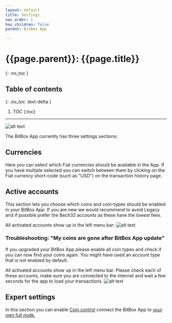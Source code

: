 ```yaml
---
layout: default
title: Settings
nav_order: 1
has_children: false
parent: BitBox App

---
```


# {{page.parent}}: {{page.title}}
{: .no_toc }

## Table of contents
{: .no_toc .text-delta }

1. TOC
{:toc}

---
![alt text]({{site.baseurl}}/assets/images/BitBoxApp/app_settings1.png )

The BitBox App currently has three settings sections:

## Currencies
Here you can select which Fiat currencies should be available in the App. If you have multiple selected you can switch between them by clicking on the Fiat currency short-code (such as "USD") on the transaction history page.

## Active accounts
This section lets you choose which coins and coin-types should be enabled in your BitBox App.
If you are new we would recommend to avoid Legacy and if possible prefer the Bech32 accounts as these have the lowest fees.

All activated accounts show up in the left menu bar:
![alt text]({{site.baseurl}}/assets/images/BitBoxApp/app_side_bar.png )


### Troubleshooting: "My coins are gone after BitBox App update"
If you upgraded your BitBox App please enable all coin types and check if you can now find your coins again. You might have used an account type that is not enabled by default.

All activated accounts show up in the left menu bar. Please check each of these accounts, make sure you are connected to the internet and wait a few seconds for the app to load your transactions.
![alt text]({{site.baseurl}}/assets/images/BitBoxApp/app_side_bar.png )


## Expert settings
In this section you can enable [Coin control]({{site.baseurl}}/bitbox_app/coin_control/ ) connect the BitBox App to [your own full node.]({{site.baseurl}}/bitbox_app/full_node/)
